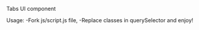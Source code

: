Tabs UI component

Usage:
  -Fork js/script.js file,
  -Replace classes in querySelector and enjoy!
